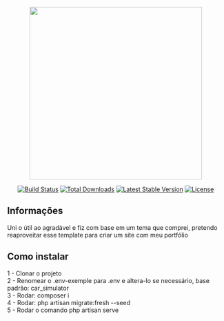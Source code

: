 <p align="center"><a href="https://laravel.com" target="_blank"><img src="https://raw.githubusercontent.com/laravel/art/master/logo-lockup/5%20SVG/2%20CMYK/1%20Full%20Color/laravel-logolockup-cmyk-red.svg" width="400"></a></p>

<p align="center">
<a href="https://travis-ci.org/laravel/framework"><img src="https://travis-ci.org/laravel/framework.svg" alt="Build Status"></a>
<a href="https://packagist.org/packages/laravel/framework"><img src="https://img.shields.io/packagist/dt/laravel/framework" alt="Total Downloads"></a>
<a href="https://packagist.org/packages/laravel/framework"><img src="https://img.shields.io/packagist/v/laravel/framework" alt="Latest Stable Version"></a>
<a href="https://packagist.org/packages/laravel/framework"><img src="https://img.shields.io/packagist/l/laravel/framework" alt="License"></a>
</p>

## Informações
Uni o útil ao agradável e fiz com base em um tema que comprei, pretendo reaproveitar esse template para criar um site com meu portfólio
## Como instalar

1 - Clonar o projeto<br>
2 - Renomear o .env-exemple para .env e altera-lo se necessário, base padrão: car_simulator<br>
3 - Rodar: composer i<br>
4 - Rodar: php artisan migrate:fresh --seed<br>
5 - Rodar o comando php artisan serve<br>
